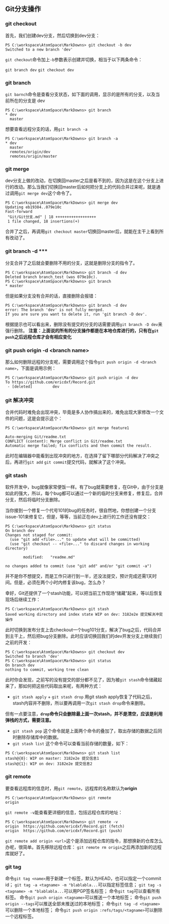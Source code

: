 ## Git分支操作
### git checkout
首先，我们创建dev分支，然后切换到dev分支：
```
PS C:\workspace\AtomSpace\MarkDowns> git checkout -b dev
Switched to a new branch 'dev'
```
`git checkout`命令加上`-b`参数表示创建并切换，相当于以下两条命令：

`git branch dev`
`git checkout dev`

### git branch
`git barnch`命令是查看分支状态，如下面的调用，显示的是所有的分支，以及当前所在的分支是 dev
```
PS C:\workspace\AtomSpace\MarkDowns> git branch
* dev
  master
```
想要查看远程分支的话，用`git branch -a`
```
PS C:\workspace\AtomSpace\MarkDowns> git branch -a
* dev
  master
  remotes/origin/dev
  remotes/origin/master
```
### git merge
dev分支上做的改动，在切换回master之后是看不到的，因为这是在这个分支上进行的改动。那么当我们切换回master后如何把分支上的代码合并过来呢，就是通过调用`git merge dev`这个命令了。
```
PS C:\workspace\AtomSpace\MarkDowns> git merge dev
Updating eb19384..079e10c
Fast-forward
 "Git/Git分支.md" | 18 ++++++++++++++++++
 1 file changed, 18 insertions(+)
```
合并了之后，再调用`git checkout master`切换回master后，就能在主干上看到所有改动了。
### git branch -d ***
分支合并了之后就会要删除不用的分支，这就是删除分支的指令了。
```
PS C:\workspace\AtomSpace\MarkDowns> git branch -d dev
Deleted branch branch_test (was 079e10c).
PS C:\workspace\AtomSpace\MarkDowns> git branch
* master
```
但是如果分支没有合并的话，直接删除会报错：
```
PS C:\workspace\AtomSpace\MarkDowns> git branch -d dev
error: The branch 'dev' is not fully merged.
If you are sure you want to delete it, run 'git branch -D dev'.
```
根据提示也可以看出来，删除没有提交的分支的话需要调用`git branch -D dev`来强行删除。
**注意：上面说的所有的分支操作都是在本地仓库进行的，只有在`git push`之后远程仓库才会有相应变化**

### git push origin -d \<branch name\>
那么如何删除远程的分支呢，需要调用这个指令`git push origin -d <branch name>`，下面是调用示例：
```
PS C:\workspace\AtomSpace\MarkDowns> git push origin -d dev
To https://github.com/ericdxf/Record.git
 - [deleted]         dev
```
### git 解决冲突
合并代码时难免会出现冲突，毕竟是多人协作搞出来的，难免出现大家修改一个文件的问题，这是会提示这个：
```
PS C:\workspace\AtomSpace\MarkDowns> git merge feature1

Auto-merging Git/readme.txt
CONFLICT (content): Merge conflict in Git/readme.txt
Automatic merge failed; fix conflicts and then commit the result.
```
此时在编辑器中能看到出现冲突的地方，在选择了留下哪部分代码解决了冲突之后，再进行`git add` `git commit`提交代码，就解决了这个冲突。

### git stash
软件开发中，bug就像家常便饭一样。有了bug就需要修复，在Git中，由于分支是如此的强大，所以，每个bug都可以通过一个新的临时分支来修复，修复后，合并分支，然后将临时分支删除。

当你接到一个修复一个代号101的bug的任务时，很自然地，你想创建一个分支issue-101来修复它，但是，等等，当前正在dev上进行的工作还没有提交：
```
PS C:\workspace\AtomSpace\MarkDowns> git status
On branch dev
Changes not staged for commit:
  (use "git add <file>..." to update what will be committed)
  (use "git checkout -- <file>..." to discard changes in working directory)

        modified:   "readme.md"

no changes added to commit (use "git add" and/or "git commit -a")
```
并不是你不想提交，而是工作只进行到一半，还没法提交，预计完成还需1天时间。但是，必须在两个小时内修复该bug，怎么办？

幸好，Git还提供了一个stash功能，可以把当前工作现场“储藏”起来，等以后恢复现场后继续工作：
```
PS C:\workspace\AtomSpace\MarkDowns> git stash
Saved working directory and index state WIP on dev: 3182e2e 提交解决冲突操作
```
此时切换到发布分支上去checkout一个bug101分支，解决了bug之后，代码合并到主干上，然后把bug分支删除。此时应该切换回我们的dev开发分支上继续我们之前的开发：
```
PS C:\workspace\AtomSpace\MarkDowns> git checkout dev
Switched to branch 'dev'
PS C:\workspace\AtomSpace\MarkDowns> git status
On branch dev
nothing to commit, working tree clean
```
此时你会发现，之前写的没有提交的部分都不见了，因为被`git stash`命令储藏起来了，那如何把这些代码取出来呢，有两种方式：
* `git stash apply` + `git stash drop`
用git stash apply恢复了代码之后，stash内容并不删除，所以要再调用一次`git stash drop`命令来删除。   

但有一点要注意，**`drop`命令只会删除最上面一次stash，并不是清空，应该是利用弹栈的方式，需要注意。**
* `git stash pop`
这个命令就是上面两个命令的叠加了，取出存储的数据之后同时删除存储库中的数据。
* `git stash list`
这个命令可以查看当前存储的数量，如下：
```
PS C:\workspace\AtomSpace\MarkDowns> git stash list
stash@{0}: WIP on master: 3182e2e 提交信息1
stash@{1}: WIP on dev: 3182e2e 提交信息2
```

### git remote
要查看远程库的信息时，用`git remote`，远程库的名称默认为**origin**
```
PS C:\workspace\AtomSpace\MarkDowns> git remote
origin
```
`git remote -v`能查看更详细的信息，包括远程仓库的地址：
```
PS C:\workspace\AtomSpace\MarkDowns> git remote -v
origin  https://github.com/ericdxf/Record.git (fetch)
origin  https://github.com/ericdxf/Record.git (push)
```
`git remote add origin <url>`这个是添加远程仓库的指令，那想换新的仓库怎么办呢，很简单。首先移除远程仓库：
`git remote rm origin`之后再添加新的远程库就好了。
### git tag
命令`git tag <name>`用于新建一个标签，默认为HEAD，也可以指定一个commit id；
`git tag -a <tagname> -m "blablabla...`可以指定标签信息；
`git tag -s <tagname> -m "blablabla...`可以用PGP签名标签；
命令`git tag`可以查看所有标签。
命令`git push origin <tagname>`可以推送一个本地标签；
命令`git push origin --tags`可以推送全部未推送过的本地标签；
命令`git tag -d <tagname>`可以删除一个本地标签；
命令`git push origin :refs/tags/<tagname>`可以删除一个远程标签。
